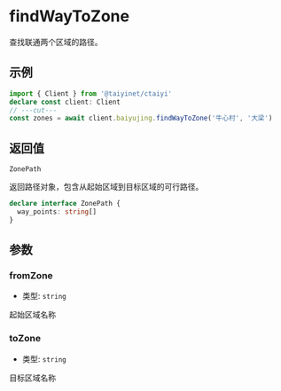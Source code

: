 # findWayToZone

查找联通两个区域的路径。

## 示例

```ts twoslash
import { Client } from '@taiyinet/ctaiyi'
declare const client: Client
// ---cut---
const zones = await client.baiyujing.findWayToZone('牛心村', '大梁')
```

## 返回值

`ZonePath`

返回路径对象，包含从起始区域到目标区域的可行路径。

```ts twoslash
declare interface ZonePath {
  way_points: string[]
}
```

## 参数

### fromZone

- 类型: `string`

起始区域名称

### toZone

- 类型: `string`

目标区域名称
